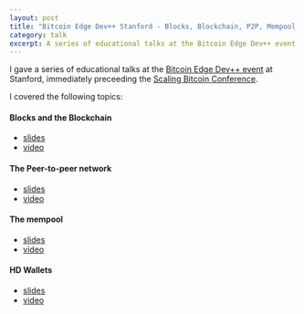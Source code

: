 ```yaml
---
layout: post
title: "Bitcoin Edge Dev++ Stanford - Blocks, Blockchain, P2P, Mempool and HD Wallets"
category: talk
excerpt: A series of educational talks at the Bitcoin Edge Dev++ event at Stanford.
---
```


I gave a series of educational talks at the
[Bitcoin Edge Dev++ event][devplusplus] at Stanford, immediately preceeding the
[Scaling Bitcoin Conference][scaling].

I covered the following topics:

#### Blocks and the Blockchain

- [slides][blocks slides]
- [video][blocks vid]

#### The Peer-to-peer network

- [slides][p2p slides]
- [video][p2p vid]

#### The mempool

- [slides][mempool slides]
- [video][mempool vid]

#### HD Wallets

- [slides][hdwallet slides]
- [video][hdwallet vid]

[devplusplus]: https://stanford-devplusplus-2017.bitcoinedge.org/
[scaling]: https://scalingbitcoin.org/
[blocks slides]: ./blocks.pdf
[blocks vid]: https://youtu.be/5cI8TtQk39w
[p2p slides]: ./p2p.pdf
[p2p vid]: https://youtu.be/eVerdR2hOMw
[mempool slides]: ./mempool.pdf
[mempool vid]: https://youtu.be/eVerdR2hOMw?t=1916
[hdwallet slides]: ./hdwallets.pdf
[hdwallet vid]: https://youtu.be/mhgLspKdQmg
